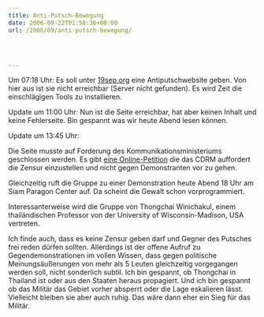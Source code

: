 ```yaml
---
title: Anti-Putsch-Bewegung
date: 2006-09-22T01:58:36+00:00
url: /2006/09/anti-putsch-bewegung/




---
```

Um 07:18 Uhr: Es soll unter [19sep.org][1] eine Antiputschwebsite geben. Von hier aus ist sie nicht erreichbar (Server nicht gefunden). Es wird Zeit die einschlägigen Tools zu installieren.

Update um 11:00 Uhr: Nun ist die Seite erreichbar, hat aber keinen Inhalt und keine Fehlerseite. Bin gespannt was wir heute Abend lesen können.

Update um 13:45 Uhr:

Die Seite musste auf Forderung des Kommunikationsministeriums geschlossen werden. Es gibt [eine Online-Petition][2] die das <span class="caps">CDRM</span> auffordert die Zensur einzustellen und nicht gegen Demonstranten vor zu gehen.

Gleichzeitig ruft die Gruppe zu einer Demonstration heute Abend 18 Uhr am Siam Paragon Center auf. Da scheint die Gewalt schon vorprogrammiert.

Interessanterweise wird die Gruppe von Thongchai Winichakul, einem thailändischen Professor von der University of Wisconsin-Madison, <span class="caps">USA</span> vertreten.

Ich finde auch, dass es keine Zensur geben darf und Gegner des Putsches frei reden dürfen sollten. Allerdings ist der offene Aufruf zu Gegendemonstrationen im vollen Wissen, dass gegen politische Meinungsäußerungen von mehr als 5 Leuten gleichzeitig vorgegangen werden soll, nicht sonderlich subtil. Ich bin gespannt, ob Thongchai in Thailand ist oder aus den Staaten heraus propagiert. Und ich bin gespannt ob das Militär das Gebiet vorher absperrt oder die Lage eskalieren lässt. Vielleicht bleiben sie aber auch ruhig. Das wäre dann eher ein Sieg für das Militär.

 [1]: http://www.19sep.org/
 [2]: http://www.petitiononline.com/thaicoup/petition.html
